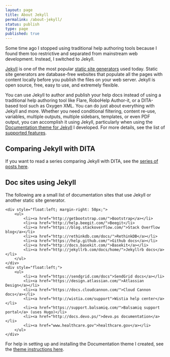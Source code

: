 ```yaml
---
layout: page
title: About Jekyll
permalink: /about-jekyll/
status: publish
type: page
published: true
---
```


Some time ago I stopped using traditional help authoring tools because I found them too restrictive and separated from mainstream web development. Instead, I switched to Jekyll. 

[Jekyll](http://jekyllrb.com) is one of the most popular [static site generators](http://staticgen.com) used today. Static site generators are database-free websites that populate all the pages with content locally before you publish the files on your web server. Jekyll is open source, free, easy to use, and extremely flexible.

You can use Jekyll to author and publish your help docs instead of using a traditional help authoring tool like Flare, RoboHelp Author-it, or a DITA-based tool such as Oxygen XML. You can do just about everything with Jekyll and more. Whether you need conditional filtering, content re-use, variables, multiple outputs, multiple sidebars, templates, or even PDF output, you can accomplish it using Jekyll, particularly when using the [Documentation theme for Jekyll](https://github.com/tomjohnson1492/documentation-theme-jekyll) I developed. For more details, see the list of [supported features](http://idratherbewriting.com/documentation-theme-jekyll/mydoc_supported_features.html). 

## Comparing Jekyll with DITA

If you want to read a series comparing Jekyll with DITA, see the [series of posts here](http://idratherbewriting.com/2015/03/23/new-series-jekyll-versus-dita/). 


<h2>Doc sites using Jekyll</h2>
The following are a small list of documentation sites that use Jekyll or another static site generator.

<div>

    <div style="float:left; margin-right: 50px;">
        <ul>
            <li><a href="http://getbootstrap.com/">Bootstrap</a></li>
            <li><a href="http://help.beegit.com/">Beegit</li>
            <li><a href="https://blog.stackoverflow.com/">Stack Overflow blog</a></li>
            <li><a href="http://rethinkdb.com/docs/">RethinkDB</a></li>
            <li><a href="https://help.github.com/">Github docs</a></li>
            <li><a href="http://docs.basekit.com/">Basekit</a></li>
            <li><a href="http://jekyllrb.com/docs/home/">Jekyllrb docs</a></li>
        </ul>
    </div>
    <div style="float:left;">
        <ul>
            <li><a href="https://sendgrid.com/docs">SendGrid docs</a></li>
            <li><a href="https://design.atlassian.com/">Atlassian Design</a></li>
            <li><a href="https://docs.cloudcannon.com/">Cloud Cannon docs</a></li>
            <li><a href="http://wistia.com/support">Wistia help center</a></li>
            <li><a href="https://support.balsamiq.com/">Balsamiq support portal</a> (uses Hugo)</li>
            <li><a href="http://docs.devo.ps/">devo.ps documentation</a></li>
            <li><a href="www.healthcare.gov">healthcare.gov</a></li>
        </ul>
    </div>
</div>

For help in setting up and installing the Documentation theme I created, see the [theme instructions here](http://idratherbewriting.com/documentation-theme-jekyll/).